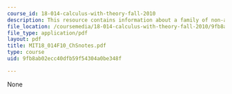 ```yaml
---
course_id: 18-014-calculus-with-theory-fall-2010
description: This resource contains information about a family of non-analytic functions.
file_location: /coursemedia/18-014-calculus-with-theory-fall-2010/9fb8ab02ecc40dfb59f54304a0be348f_MIT18_014F10_ChSnotes.pdf
file_type: application/pdf
layout: pdf
title: MIT18_014F10_ChSnotes.pdf
type: course
uid: 9fb8ab02ecc40dfb59f54304a0be348f

---
```

None